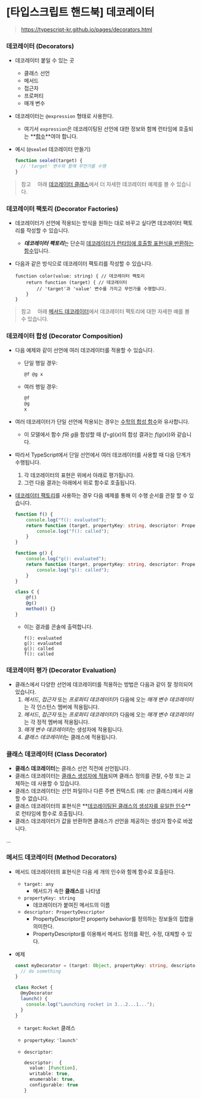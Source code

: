 # [타입스크립트 핸드북] 데코레이터

> https://typescript-kr.github.io/pages/decorators.html



### 데코레이터 (Decorators)

- 데코레이터 붙일 수 있는 곳

  - 클래스 선언
  - 메서드
  - 접근자
  - 프로퍼티
  - 매개 변수

- 데코레이터는 `@expression` 형태로 사용한다.

  - 여기서 `expression`은 데코레이팅된 선언에 대한 정보와 함께 런타임에 호출되는 **<u>함수</u>**여야 합니다.

- 예시 (`@sealed` 데코레이터 만들기)

  ```ts
  function sealed(target) {
    // 'target' 변수와 함께 무언가를 수행
  }
  ```

> 참고  아래 [데코레이터 클래스](https://typescript-kr.github.io/pages/decorators.html#클래스-데코레이터-class-decorators)에서 더 자세한 데코레이터 예제를 볼 수 있습니다.





### 데코레이터 팩토리 (Decorator Factories)

- 데코레이터가 선언에 적용되는 방식을 원하는 대로 바꾸고 싶다면 데코레이터 팩토리를 작성할 수 있습니다. 

  - ***데코레이터 팩토리***는 단순히 <u>데코레이터가 런타임에 호출할 표현식을 반환하는 함수</u>입니다.

- 다음과 같은 방식으로 데코레이터 팩토리를 작성할 수 있습니다.

  ```tsx
  function color(value: string) { // 데코레이터 팩토리
      return function (target) { // 데코레이터
          // 'target'과 'value' 변수를 가지고 무언가를 수행합니다.
      }
  }
  ```

> 참고  아래 [메서드 데코레이터](https://typescript-kr.github.io/pages/decorators.html#메서드-데코레이터-method-decorators)에서 데코레이터 팩토리에 대한 자세한 예를 볼 수 있습니다.





### 데코레이터 합성 (Decorator Composition)

- 다음 예제와 같이 선언에 여러 데코레이터를 적용할 수 있습니다.

  - 단일 행일 경우:

    ```ts
    @f @g x
    ```

  - 여러 행일 경우:

    ```ts
    @f
    @g
    x
    ```

- 여러 데코레이터가 단일 선언에 적용되는 경우는 [수학의 합성 함수](http://en.wikipedia.org/wiki/Function_composition)와 유사합니다. 

  - 이 모델에서 함수 *f*와 *g*을 합성할 때 (*f*∘*g*)(*x*)의 합성 결과는 *f*(*g*(*x*))와 같습니다.

- 따라서 TypeScript에서 단일 선언에서 여러 데코레이터를 사용할 때 다음 단계가 수행됩니다.

  1. 각 데코레이터의 표현은 위에서 아래로 평가됩니다.
  2. 그런 다음 결과는 아래에서 위로 함수로 호출됩니다.

- [데코레이터 팩토리](https://typescript-kr.github.io/pages/decorators.html#데코레이터-팩토리-decorator-factories)를 사용하는 경우 다음 예제를 통해 이 수행 순서를 관찰 할 수 있습니다.

  ```ts
  function f() {
      console.log("f(): evaluated");
      return function (target, propertyKey: string, descriptor: PropertyDescriptor) {
          console.log("f(): called");
      }
  }
  
  function g() {
      console.log("g(): evaluated");
      return function (target, propertyKey: string, descriptor: PropertyDescriptor) {
          console.log("g(): called");
      }
  }
  
  class C {
      @f()
      @g()
      method() {}
  }
  ```

  - 이는 결과를 콘솔에 출력합니다.

    ```shell
    f(): evaluated
    g(): evaluated
    g(): called
    f(): called
    ```



### 데코레이터 평가 (Decorator Evaluation)

- 클래스에서 다양한 선언에 데코레이터를 적용하는 방법은 다음과 같이 잘 정의되어 있습니다.
  1. *메서드*, *접근자* 또는 *프로퍼티 데코레이터*가 다음에 오는 *매개 변수 데코레이터*는 각 인스턴스 멤버에 적용됩니다.
  2. *메서드*, *접근자* 또는 *프로퍼티 데코레이터*가 다음에 오는 *매개 변수 데코레이터*는 각 정적 멤버에 적용됩니다.
  3. *매개 변수 데코레이터*는 생성자에 적용됩니다.
  4. *클래스 데코레이터*는 클래스에 적용됩니다.





### 클래스 데코레이터 (Class Decorator)

- **클래스 데코레이터**는 클래스 선언 직전에 선언됩니다. 
- 클래스 데코레이터는 <u>클래스 생성자에 적용</u>되며 클래스 정의를 관찰, 수정 또는 교체하는 데 사용할 수 있습니다. 
- 클래스 데코레이터는 선언 파일이나 다른 주변 컨텍스트 (예: `선언` 클래스)에서 사용할 수 없습니다.
- 클래스 데코레이터의 표현식은 **<u>데코레이팅된 클래스의 생성자를 유일한 인수</u>**로 런타임에 함수로 호출됩니다.
- 클래스 데코레이터가 값을 반환하면 클래스가 선언을 제공하는 생성자 함수로 바꿉니다.



...







### 메서드 데코레이터 (Method Decorators)

- 메서드 데코레이터의 표현식은 다음 세 개의 인수와 함께 함수로 호출된다.

  - `target: any`
    - 메서드가 속한 **클래스**를 나타냄 
  - `propertyKey: string`
    - 데코레이터가 붙여진 메서드의 이름
  - `descriptor: PropertyDescriptor`
    - PropertyDescriptor란 property behavior를 정의하는 정보들의 집합을 의미한다.
    - PropertyDescriptor를 이용해서 메서드 정의를 확인, 수정, 대체할 수 있다.

- 예제

  ```ts
  const myDecorator = (target: Object, propertyKey: string, descriptor: PropertyDescriptor) => {
    // do something
  }
  
  class Rocket {
    @myDecorator
    launch() {
      console.log("Launching rocket in 3...2...1...");
    }
  }
  ```

  - `target`: `Rocket` 클래스

  - `propertyKey`: `'launch'`

  - `descriptor`: 

    ```ts
    descriptor:  {
      value: [Function],
      writable: true,
      enumerable: true,
      configurable: true
    }
    ```

    















